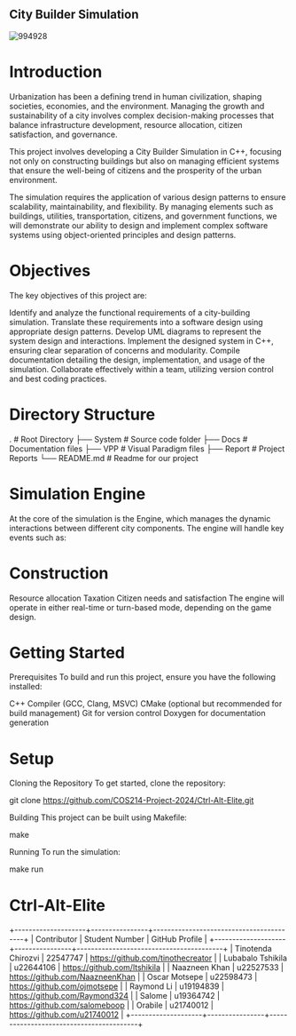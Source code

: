 ## City Builder Simulation

![994928](https://github.com/user-attachments/assets/dd6cbcc1-5ed9-48c9-adb6-905875eaecb6)


# Introduction

Urbanization has been a defining trend in human civilization, shaping societies, economies, and the environment. Managing the growth and sustainability of a city involves complex decision-making processes that balance infrastructure development, resource allocation, citizen satisfaction, and governance.

This project involves developing a City Builder Simulation in C++, focusing not only on constructing buildings but also on managing efficient systems that ensure the well-being of citizens and the prosperity of the urban environment.

The simulation requires the application of various design patterns to ensure scalability, maintainability, and flexibility. By managing elements such as buildings, utilities, transportation, citizens, and government functions, we will demonstrate our ability to design and implement complex software systems using object-oriented principles and design patterns.

# Objectives

The key objectives of this project are:

Identify and analyze the functional requirements of a city-building simulation.
Translate these requirements into a software design using appropriate design patterns.
Develop UML diagrams to represent the system design and interactions.
Implement the designed system in C++, ensuring clear separation of concerns and modularity.
Compile documentation detailing the design, implementation, and usage of the simulation.
Collaborate effectively within a team, utilizing version control and best coding practices.

# Directory Structure

.                   # Root Directory
├── System          # Source code folder
├── Docs            # Documentation files
├── VPP             # Visual Paradigm files
├── Report          # Project Reports
└── README.md       # Readme for our project

# Simulation Engine

At the core of the simulation is the Engine, which manages the dynamic interactions between different city components. The engine will handle key events such as:

# Construction

Resource allocation
Taxation
Citizen needs and satisfaction
The engine will operate in either real-time or turn-based mode, depending on the game design.

# Getting Started

Prerequisites
To build and run this project, ensure you have the following installed:

C++ Compiler (GCC, Clang, MSVC)
CMake (optional but recommended for build management)
Git for version control
Doxygen for documentation generation

# Setup

Cloning the Repository
To get started, clone the repository:

git clone https://github.com/COS214-Project-2024/Ctrl-Alt-Elite.git

Building
This project can be built using Makefile:

make

Running
To run the simulation:

make run

# Ctrl-Alt-Elite

+--------------------+----------------+-----------------------------------------+
| Contributor        | Student Number | GitHub Profile                          |
+--------------------+----------------+-----------------------------------------+
| Tinotenda Chirozvi | 22547747       | https://github.com/tinothecreator        |
| Lubabalo Tshikila  | u22644106      | https://github.com/ltshikila             |
| Naazneen Khan      | u22527533      | https://github.com/NaazneenKhan          |
| Oscar Motsepe      | u22598473      | https://github.com/ojmotsepe             |
| Raymond Li         | u19194839      | https://github.com/Raymond324            |
| Salome             | u19364742      | https://github.com/salomeboop            |
| Orabile            | u21740012      | https://github.com/u21740012             |
+--------------------+----------------+-----------------------------------------+

